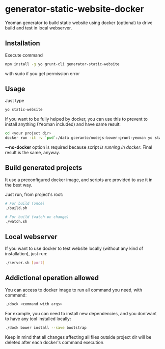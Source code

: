 # generator-static-website-docker
Yeoman generator to build static website using docker (optional) to drive build and test in local webserver.

## Installation
Execute command
```bash
npm install -g yo grunt-cli generator-static-website
```
with sudo if you get permission error

## Usage
Just type
```bash
yo static-website
```

If you want to be fully helped by docker, you can use this to prevent to install anything (Yeoman included) and have same result:
```bash
cd <your project dir>
docker run -it -v `pwd`:/data gceranto/nodejs-bower-grunt-yeoman yo static-website-docker --no-docker
```
**--no-docker** option is required because script *is running in docker*. Final result is the same, anyway.

## Build generated projects
It use a preconfigured docker image, and scripts are provided to use it in the best way.

Just run, from project's root:
```bash
# For build (once)
./build.sh

# For build (watch on change)
./watch.sh
```

## Local webserver
If you want to use docker to test website locally (without any kind of installation), just run:
```bash
./server.sh [port]
```

## Addictional operation allowed
You can access to docker image to run all command you need, with command:
```bash
./dock <command with args>
```

For example, you can need to install new dependencies, and you don'want to have any tool installed locally:
```bash
./dock bower install --save bootstrap
```

Keep in mind that all changes affecting all files outside project dir will be deleted after each docker's command execution.
